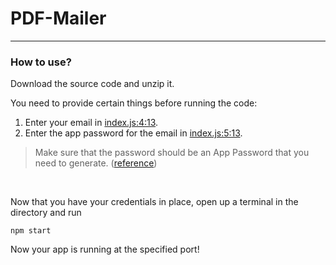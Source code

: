# PDF-Mailer

---

### How to use?

Download the source code and unzip it.

You need to provide certain things before running the code:

1. Enter your email in [index.js:4:13](https://github.com/Rachniotov/pdf-mailer/blob/master/mail.js#L4).
2. Enter the app password for the email in [index.js:5:13](https://github.com/Rachniotov/pdf-mailer/blob/master/mail.js#L5).

> Make sure that the password should be an App Password that you need to generate. ([reference](https://support.google.com/accounts/answer/185833#app-passwords))

<br>

Now that you have your credentials in place, open up a terminal in the directory and run
```
npm start
```

Now your app is running at the specified port!